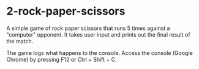 # 2-rock-paper-scissors

A simple game of rock paper scissors that runs 5 times against a "computer" opponent.
It takes user input and prints out the final result of the match. 

The game logs what happens to the console.
Access the console (Google Chrome) by pressing F12 or Ctrl + Shift + C. 
